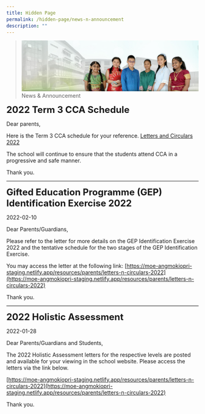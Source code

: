 ```yaml
---
title: Hidden Page
permalink: /hidden-page/news-n-announcement
description: ""
---
```

>![](/images/About%20Us/banner2-with%20bg.jpg)
>News & Announcement

**<font size="5">2022 Term 3 CCA Schedule</font>**

Dear parents,

Here is the Term 3 CCA schedule for your reference.
[Letters and Circulars 2022](https://moe-angmokiopri-staging.netlify.app/resources/parents/letters-n-circulars-2022)

The school will continue to ensure that the students attend CCA in a progressive and safe manner.

Thank you.
<hr style="height:1px;border-width:0;color:gray;background-color:black">

**<font size="5">Gifted Education Programme (GEP) Identification Exercise 2022</font>**

2022-02-10

Dear Parents/Guardians,

Please refer to the letter for more details on the GEP Identification Exercise 2022 and the tentative schedule for the two stages of the GEP Identification Exercise.

You may access the letter at the following link: [https://moe-angmokiopri-staging.netlify.app/resources/parents/letters-n-circulars-2022](https://moe-angmokiopri-staging.netlify.app/resources/parents/letters-n-circulars-2022)

Thank you.

<hr style="height:1px;border-width:0;color:gray;background-color:black">

**<font size="5">2022 Holistic Assessment</font>**

2022-01-28

Dear Parents/Guardians and Students,

The 2022 Holistic Assessment letters for the respective levels are posted and available for your viewing in the school website. Please access the letters via the link below.

[https://moe-angmokiopri-staging.netlify.app/resources/parents/letters-n-circulars-2022](https://moe-angmokiopri-staging.netlify.app/resources/parents/letters-n-circulars-2022)

Thank you.